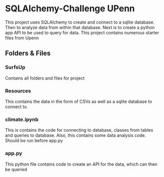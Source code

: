 # SQLAlchemy-Challenge UPenn
This project uses SQLAlchemy to create and connect to a sqlite database. Then to analyze data from within that database. Next is to create a python app API to be used to query for data. This project contains numerous starter files from Upenn

## Folders & Files

### SurfsUp
Contains all folders and files for project

### Resources
This contains the data in the form of CSVs as well as a sqlite database to connect to.

### climate.ipynb 
This is contains the code for connecting to database, classes from tables and queries to database. Also, this contains some data analysis code. Should be run before app.py 

### app.py
This python file contains code to create an API for the data, which can then be queried  

